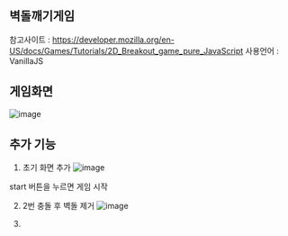 ## 벽돌깨기게임
참고사이트 : https://developer.mozilla.org/en-US/docs/Games/Tutorials/2D_Breakout_game_pure_JavaScript
사용언어 : VanillaJS

## 게임화면
![image](https://user-images.githubusercontent.com/40929457/75608270-5d079000-5b41-11ea-8b72-82c69da6ead3.png)



## 추가 기능
1. 초기 화면 추가
![image](https://user-images.githubusercontent.com/40929457/75610721-0d33c380-5b57-11ea-87a7-78d51265e718.png)

start 버튼을 누르면 게임 시작

2. 2번 충돌 후 벽돌 제거
![image](https://user-images.githubusercontent.com/40929457/75610830-3bfe6980-5b58-11ea-8a16-9970995128ec.png)

3.

